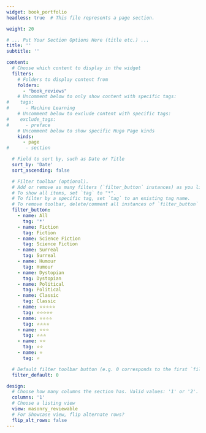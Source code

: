 ```yaml
---
widget: book_portfolio
headless: true  # This file represents a page section.

weight: 20

# ... Put Your Section Options Here (title etc.) ...
title: ''
subtitle: ''

content:
  # Choose which content to display in the widget
  filters:
    # Folders to display content from
    folders:
      - "book_reviews"
    # Uncomment below to only show content with specific tags:
#    tags:
#      - Machine Learning
    # Uncomment below to exclude content with specific tags:
#    exclude_tags:
#      - preface    
    # Uncomment below to show specific Hugo Page kinds
    kinds:
      - page
#      - section

  # Field to sort by, such as Date or Title
  sort_by: 'Date'
  sort_ascending: false

  # Filter toolbar (optional).
  # Add or remove as many filters (`filter_button` instances) as you like.
  # To show all items, set `tag` to "*".
  # To filter by a specific tag, set `tag` to an existing tag name.
  # To remove toolbar, delete/comment all instances of `filter_button` below.
  filter_button:
    - name: All
      tag: '*'
    - name: Fiction
      tag: Fiction
    - name: Science Fiction
      tag: Science Fiction
    - name: Surreal
      tag: Surreal
    - name: Humour
      tag: Humour
    - name: Dystopian
      tag: Dystopian
    - name: Political
      tag: Political
    - name: Classic
      tag: Classic
    - name: ⭐⭐⭐⭐⭐
      tag: ⭐⭐⭐⭐⭐
    - name: ⭐⭐⭐⭐
      tag: ⭐⭐⭐⭐
    - name: ⭐⭐⭐
      tag: ⭐⭐⭐
    - name: ⭐⭐
      tag: ⭐⭐
    - name: ⭐
      tag: ⭐

  # Default filter toolbar button (e.g. 0 corresponds to the first `filter_button` instance above)
  filter_default: 0

design:
  # Choose how many columns the section has. Valid values: '1' or '2'.
  columns: '1'
  # Choose a listing view
  view: masonry_reviewable
  # For Showcase view, flip alternate rows?
  flip_alt_rows: false
---
```

